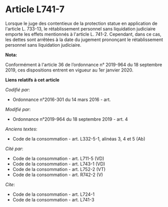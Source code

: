 # Article L741-7

Lorsque le juge des contentieux de la protection statue en application de l'article L. 733-13, le rétablissement personnel
sans liquidation judiciaire emporte les effets mentionnés à l'article L. 741-2. Cependant, dans ce cas, les dettes sont
arrêtées à la date du jugement prononçant le rétablissement personnel sans liquidation judiciaire.

**Nota:**

Conformément à l'article 36 de l’ordonnance n° 2019-964 du 18 septembre 2019, ces dispositions entrent en vigueur au 1er
janvier 2020.

**Liens relatifs à cet article**

_Codifié par_:

  - Ordonnance n°2016-301 du 14 mars 2016 - art.

_Modifié par_:

  - Ordonnance n°2019-964 du 18 septembre 2019 - art. 4

_Anciens textes_:

  - Code de la consommation - art. L332-5-1, alinéas 3, 4 et 5 (Ab)

_Cité par_:

  - Code de la consommation - art. L711-5 (VD)
  - Code de la consommation - art. L743-1 (VD)
  - Code de la consommation - art. L752-2 (VT)
  - Code de la consommation - art. R742-2 (V)

_Cite_:

  - Code de la consommation - art. L724-1
  - Code de la consommation - art. L741-3
